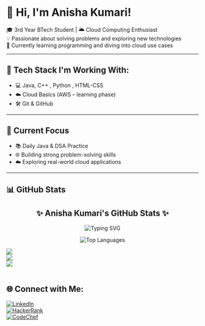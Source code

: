 # 💫 Hi, I'm Anisha Kumari!

🎓 3rd Year BTech Student | 🌥️ Cloud Computing Enthusiast  
💡 Passionate about solving problems and exploring new technologies  
🚀 Currently learning programming and diving into cloud use cases

---

## 🔧 Tech Stack I'm Working With:
- 💻 Java, C++ , Python , HTML-CSS
- ☁️ Cloud Basics (AWS – learning phase)
- 🛠️ Git & GitHub

---

## 📌 Current Focus
- 📚 Daily Java & DSA Practice  
- 🌐 Building strong problem-solving skills  
- ☁️ Exploring real-world cloud applications

---

## 📊 GitHub Stats

<h2 align="center">✨ Anisha Kumari's GitHub Stats ✨</h2>

<p align="center">
  <img src="https://readme-typing-svg.demolab.com?font=Georgia&size=22&duration=3000&pause=1000&color=F49AC2&center=true&vCenter=true&width=500&lines=Hi+%F0%9F%91%8B+I'm+Anisha+Kumari.;BTech+CS+Student+%7C+Cloud+Explorer.;Java+Lover+%7C+Code+%26+Coffee+%E2%98%95%EF%B8%8F;Building+Projects+with+Purpose!" alt="Typing SVG" />
</p>
<p align="center">
  <img src="https://github-readme-stats.vercel.app/api/top-langs/?username=anishasuman&layout=compact&theme=rose_pine&langs_count=8" alt="Top Languages" />
</p>
<img src="https://github-readme-stats.vercel.app/api?username=anishasuman&show_icons=true&count_private=true&theme=gruvbox&hide=issues&border_radius=10" />
  <br>
<img src="https://github-readme-streak-stats.herokuapp.com?user=anishasuman&theme=gruvbox&border_radius=10&date_format=M%20j%5B%2C%20Y%5D" />
  <br>
  <img src="https://github-profile-summary-cards.vercel.app/api/cards/repos-per-language?username=anishasuman&theme=gruvbox" />
 <br><br>
</p>


## 🌐 Connect with Me:

[![LinkedIn](https://img.shields.io/badge/LinkedIn-blue?style=for-the-badge&logo=linkedin)](https://www.linkedin.com/in/anisha-kumari-68522426a/)  
[![HackerRank](https://img.shields.io/badge/HackerRank-2EC866?style=for-the-badge&logo=HackerRank&logoColor=white)](https://www.hackerrank.com/profile/anisha77suman191)  
[![CodeChef](https://img.shields.io/badge/CodeChef-5B4638?style=for-the-badge&logo=CodeChef&logoColor=white)](https://www.codechef.com/users/anisha_23)
